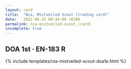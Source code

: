 ```yaml
---
layout: card
title:  "Nia, Mistveiled Scout (trading card)"
date:   2022-06-25 08:44:00 +0100
permalink: nia-mistveiled-scout_(card)
incomplete: true
---
```


## DOA 1st &middot; EN-183 R

{% include templates/nia-mistveiled-scout-doa1e.html %}